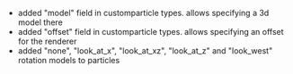 - added "model" field in customparticle types. allows specifying a 3d model there
- added "offset" field in customparticle types. allows specifying an offset for the renderer
- added "none", "look_at_x", "look_at_xz", "look_at_z" and "look_west" rotation models to particles